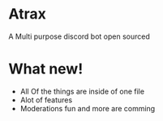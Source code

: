 # Atrax
A Multi purpose discord bot open sourced 

# What new!
- All Of the things are inside of one file
- Alot of features
- Moderations fun and more are comming
